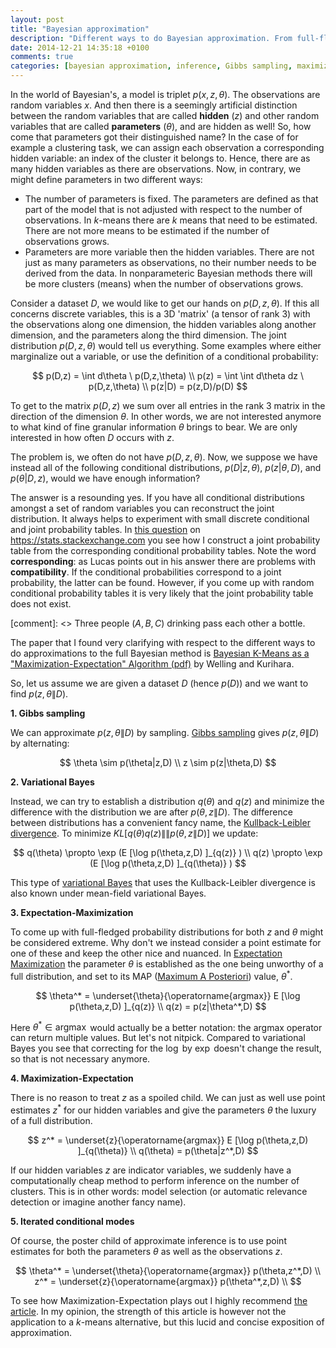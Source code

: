 ```yaml
---
layout: post
title: "Bayesian approximation"
description: "Different ways to do Bayesian approximation. From full-fledged variational messages to iterated conditional modes. Ever heard about the difference between Maximization-Expectation and Expectation-Maximization?"
date: 2014-12-21 14:35:18 +0100
comments: true
categories: [bayesian approximation, inference, Gibbs sampling, maximization-expectation]
---
```


In the world of Bayesian's, a model is triplet $p(x,z,\theta)$. The observations are random variables $x$. And then there is a seemingly artificial distinction between the random variables that are called **hidden** ($z$) and other random variables that are called **parameters** ($\theta$), and are hidden as well! So, how come that parameters got their distinguished name? In the case of for example a clustering task, we can assign each observation a corresponding hidden variable: an index of the cluster it belongs to. Hence, there are as many hidden variables as there are observations. Now, in contrary, we might define parameters in two different ways:

* The number of parameters is fixed. The parameters are defined as that part of the model that is not adjusted with respect to the number of observations. In $k$-means there are $k$ means that need to be estimated. There are not more means to be estimated if the number of observations grows.
* Parameters are more variable then the hidden variables. There are not just as many parameters as observations, no their number needs to be derived from the data. In nonparameteric Bayesian methods there will be more clusters (means) when the number of observations grows.

Consider a dataset $D$, we would like to get our hands on $p(D,z,\theta)$. If this all concerns discrete variables, this is a 3D 'matrix' (a tensor of rank 3) with the observations along one dimension, the hidden variables along another dimension, and the parameters along the third dimension. The joint distribution $p(D,z,\theta)$ would tell us everything. Some examples where either marginalize out a variable, or use the definition of a conditional probability:

$$
p(D,z) = \int d\theta \ p(D,z,\theta) \\
p(z) = \int \int d\theta dz \ p(D,z,\theta) \\
p(z|D) = p(z,D)/p(D)
$$

To get to the matrix $p(D,z)$ we sum over all entries in the rank 3 matrix in the direction of the dimension $\theta$. In other words, we are not interested anymore to what kind of fine granular information $\theta$ brings to bear. We are only interested in how often $D$ occurs with $z$.

The problem is, we often do not have $p(D,z,\theta)$. 
Now, we suppose we have instead all of the following conditional distributions, $p(D|z,\theta)$, $p(z|\theta,D)$, and $p(\theta|D,z)$, would we have enough information?

The answer is a resounding yes. If you have all conditional distributions amongst a set of random variables you can reconstruct the joint distribution. It always helps to experiment with small discrete conditional and joint probability tables. In [this question](https://stats.stackexchange.com/questions/129956/how-to-derive-gibbs-sampling) on <https://stats.stackexchange.com> you see how I construct a joint probability table from the corresponding conditional probability tables. Note the word **corresponding**: as Lucas points out in his answer there are problems with **compatibility**. If the conditional probabilities correspond to a joint probability, the latter can be found. However, if you come up with random conditional probability tables it is very likely that the joint probability table does not exist. 

[comment]: <> Three people ($A,B,C$) drinking pass each other a bottle.

The paper that I found very clarifying with respect to the different ways to do approximations to the full Bayesian method is [Bayesian K-Means as a "Maximization-Expectation" Algorithm (pdf)][1] by Welling and Kurihara. 

So, let us assume we are given a dataset $D$ (hence $p(D)$) and we want to find $p(z,\theta\|D)$.

**1. Gibbs sampling**

We can approximate $p(z,\theta\|D)$ by sampling. [Gibbs sampling](http://www.wikiwand.com/en/Gibbs_sampling) gives $p(z,\theta\|D)$ by alternating:

$$
\theta \sim p(\theta|z,D) \\
z \sim p(z|\theta,D)
$$

**2. Variational Bayes**

Instead, we can try to establish a distribution $q(\theta)$ and $q(z)$ and minimize the difference with the distribution we are after $p(\theta,z\|D)$. The difference between distributions has a convenient fancy name, the [Kullback-Leibler divergence](http://www.wikiwand.com/en/Kullback%E2%80%93Leibler_divergence). To minimize $KL[q(\theta)q(z)\|\|p(\theta,z\|D)]$ we update:

$$
q(\theta) \propto \exp (E [\log p(\theta,z,D) ]_{q(z)} ) \\
q(z) \propto \exp (E [\log p(\theta,z,D) ]_{q(\theta)} ) 
$$

This type of [variational Bayes](http://www.wikiwand.com/en/Variational_Bayesian_methods) that uses the Kullback-Leibler divergence is also known under mean-field variational Bayes.

**3. Expectation-Maximization**

To come up with full-fledged probability distributions for both $z$ and $\theta$ might be considered extreme. Why don't we instead consider a point estimate for one of these and keep the other nice and nuanced. In [Expectation Maximization](http://www.wikiwand.com/en/Expectation%E2%80%93maximization_algorithm) the parameter $\theta$ is established as the one being unworthy of a full distribution, and set to its MAP ([Maximum A Posteriori](http://www.wikiwand.com/en/Maximum_a_posteriori_estimation)) value, $\theta^*$.

$$
\theta^* = \underset{\theta}{\operatorname{argmax}} E [\log p(\theta,z,D) ]_{q(z)} \\
q(z) = p(z|\theta^*,D) 
$$

Here $\theta^* \in \operatorname{argmax}$ would actually be a better notation: the argmax operator can return multiple values. But let's not nitpick. Compared to variational Bayes you see that correcting for the $\log$ by $\exp$ doesn't change the result, so that is not necessary anymore.

**4. Maximization-Expectation**

There is no reason to treat $z$ as a spoiled child. We can just as well use point estimates $z^*$ for our hidden variables and give the parameters $\theta$ the luxury of a full distribution.

$$
z^* = \underset{z}{\operatorname{argmax}} E [\log p(\theta,z,D) ]_{q(\theta)} \\
q(\theta) = p(\theta|z^*,D) 
$$

If our hidden variables $z$ are indicator variables, we suddenly have a computationally cheap method to perform inference on the number of clusters. This is in other words: model selection (or automatic relevance detection or imagine another fancy name).

**5. Iterated conditional modes**

Of course, the poster child of approximate inference is to use point estimates  for both the parameters $\theta$ as well as the observations $z$.

$$
\theta^* = \underset{\theta}{\operatorname{argmax}} p(\theta,z^*,D) \\
z^* = \underset{z}{\operatorname{argmax}} p(\theta^*,z,D) \\
$$

To see how Maximization-Expectation plays out I highly recommend [the article][1]. In my opinion, the strength of this article is however not the application to a $k$-means alternative, but this lucid and concise exposition of approximation.

  [1]: https://www.siam.org/meetings/sdm06/proceedings/044wellingm.pdf 
